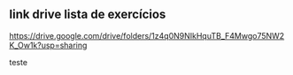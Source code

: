 ## link drive lista de exercícios 

https://drive.google.com/drive/folders/1z4q0N9NIkHquTB_F4Mwgo75NW2K_Ow1k?usp=sharing

teste